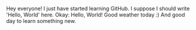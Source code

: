 Hey everyone! 
I just have started learning GitHub. I suppose I should write 'Hello, World' here. 
Okay: Hello, World! 
Good weather today :) And good day to learn something new. 
